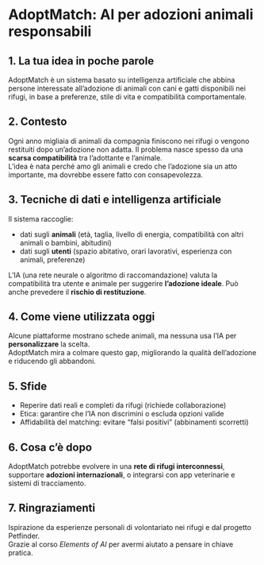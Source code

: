 # AdoptMatch: AI per adozioni animali responsabili

## 1. La tua idea in poche parole
AdoptMatch è un sistema basato su intelligenza artificiale che abbina persone interessate all’adozione di animali con cani e gatti disponibili nei rifugi, in base a preferenze, stile di vita e compatibilità comportamentale.

## 2. Contesto
Ogni anno migliaia di animali da compagnia finiscono nei rifugi o vengono restituiti dopo un’adozione non adatta. Il problema nasce spesso da una **scarsa compatibilità** tra l’adottante e l’animale.  
L’idea è nata perché amo gli animali e credo che l’adozione sia un atto importante, ma dovrebbe essere fatto con consapevolezza.

## 3. Tecniche di dati e intelligenza artificiale
Il sistema raccoglie:
- dati sugli **animali** (età, taglia, livello di energia, compatibilità con altri animali o bambini, abitudini)
- dati sugli **utenti** (spazio abitativo, orari lavorativi, esperienza con animali, preferenze)

L’IA (una rete neurale o algoritmo di raccomandazione) valuta la compatibilità tra utente e animale per suggerire **l’adozione ideale**. Può anche prevedere il **rischio di restituzione**.

## 4. Come viene utilizzata oggi
Alcune piattaforme mostrano schede animali, ma nessuna usa l’IA per **personalizzare** la scelta.  
AdoptMatch mira a colmare questo gap, migliorando la qualità dell’adozione e riducendo gli abbandoni.

## 5. Sfide
- Reperire dati reali e completi da rifugi (richiede collaborazione)
- Etica: garantire che l’IA non discrimini o escluda opzioni valide
- Affidabilità del matching: evitare “falsi positivi” (abbinamenti scorretti)

## 6. Cosa c’è dopo
AdoptMatch potrebbe evolvere in una **rete di rifugi interconnessi**, supportare **adozioni internazionali**, o integrarsi con app veterinarie e sistemi di tracciamento.

## 7. Ringraziamenti
Ispirazione da esperienze personali di volontariato nei rifugi e dal progetto Petfinder.  
Grazie al corso *Elements of AI* per avermi aiutato a pensare in chiave pratica.
